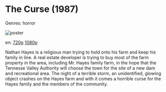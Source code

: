 # The Curse (1987)

Genres: horror

![poster](https://assets.fanart.tv/fanart/movies/74747/movieposter/the-curse-59af76c325fb2.jpg)

en:
  [720p](magnet:?xt=urn:btih:9F4AB3FCBD468F5BD1997D4FA0EBB82AF96B526C&tr=udp://glotorrents.pw:6969/announce&tr=udp://tracker.opentrackr.org:1337/announce&tr=udp://torrent.gresille.org:80/announce&tr=udp://tracker.openbittorrent.com:80&tr=udp://tracker.coppersurfer.tk:6969&tr=udp://tracker.leechers-paradise.org:6969&tr=udp://p4p.arenabg.ch:1337&tr=udp://tracker.internetwarriors.net:1337)
  [1080p](magnet:?xt=urn:btih:84FCCDB623695DAD959A6E454704867B2E32B1EE&tr=udp://glotorrents.pw:6969/announce&tr=udp://tracker.opentrackr.org:1337/announce&tr=udp://torrent.gresille.org:80/announce&tr=udp://tracker.openbittorrent.com:80&tr=udp://tracker.coppersurfer.tk:6969&tr=udp://tracker.leechers-paradise.org:6969&tr=udp://p4p.arenabg.ch:1337&tr=udp://tracker.internetwarriors.net:1337)
  


Nathan Hayes is a religious man trying to hold onto his farm and keep his family in line. A real estate developer is trying to buy most of the farm property in the area, including Mr. Hayes family farm, in the hope that the Tennesse Valley Authority will choose the town for the site of a new dam and recreational area. The night of a terrible storm, an unidentified, glowing object crashes on the Hayes farm and with it comes a horrible curse for the Hayes family and the members of the community.